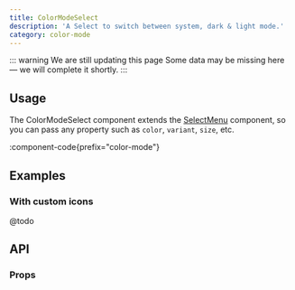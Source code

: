 ```yaml
---
title: ColorModeSelect
description: 'A Select to switch between system, dark & light mode.'
category: color-mode
---
```


::: warning We are still updating this page
Some data may be missing here — we will complete it shortly.
:::

## Usage

The ColorModeSelect component extends the [SelectMenu](/docs/components/select-menu/) component, so you can pass any property such as `color`, `variant`, `size`, etc.

:component-code{prefix="color-mode"}

## Examples

### With custom icons

@todo

## API

### Props

<ComponentProps component="ColorModeSelect" />
